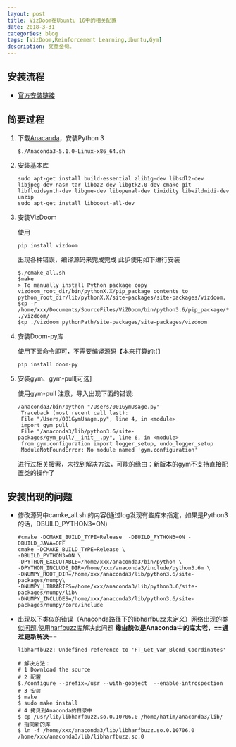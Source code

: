```yaml
---
layout: post
title: VizDoom在Ubuntu 16中的相关配置
date: 2018-3-31
categories: blog
tags: [VizDoom,Reinforcement Learning,Ubuntu,Gym]
description: 文章金句。
---
```



## 安装流程
- [官方安装链接](https://github.com/mwydmuch/ViZDoom/blob/master/doc/Building.md)
## 简要过程
1. 下载[Anacanda](https://www.anaconda.com/download/)，安装Python 3 

   ```
   $./Anaconda3-5.1.0-Linux-x86_64.sh
   ```

2. 安装基本库
   ```
   sudo apt-get install build-essential zlib1g-dev libsdl2-dev libjpeg-dev nasm tar libbz2-dev libgtk2.0-dev cmake git libfluidsynth-dev libgme-dev libopenal-dev timidity libwildmidi-dev unzip
   sudo apt-get install libboost-all-dev

   ```
3. 安装VizDoom

   使用 
      ``` 
      pip install vizdoom
      ``` 
   出现各种错误，编译源码来完成完成
   此步使用如下进行安装
      ```
      $./cmake_all.sh
      $make
      > To manually install Python package copy vizdoom_root_dir/bin/pythonX.X/pip_package contents to python_root_dir/lib/pythonX.X/site-packages/site-packages/vizdoom.
      $cp -r /home/xxx/Documents/SourceFiles/ViZDoom/bin/python3.6/pip_package/* ./vizdoom/
      $cp ./vizdoom pythonPath/site-packages/site-packages/vizdoom
      ```
4. 安装Doom-py库

   使用下面命令即可，不需要编译源码【本来打算的:(】
      ```
      pip install doom-py
      ```
5. 安装gym、gym-pull[可选]

   使用gym-pull 注意，导入出现下面的错误:
      ```
      /anaconda3/bin/python "/Users/001GymUsage.py" 
       Traceback (most recent call last):
       File "/Users/001GymUsage.py", line 4, in <module>
       import gym_pull
       File "/anaconda3/lib/python3.6/site-packages/gym_pull/__init__.py", line 6, in <module>
       from gym.configuration import logger_setup, undo_logger_setup
       ModuleNotFoundError: No module named 'gym.configuration'
      ```
    进行过相关搜索，未找到解决方法，可能的缘由：新版本的gym不支持直接配置类的操作了
    
## 安装出现的问题
- 修改源码中camke_all.sh 的内容(通过log发现有些库未指定，如果是Python3的话，DBUILD_PYTHON3=ON)
   ```
   #cmake -DCMAKE_BUILD_TYPE=Release  -DBUILD_PYTHON3=ON -DBUILD_JAVA=OFF
   cmake -DCMAKE_BUILD_TYPE=Release \
   -DBUILD_PYTHON3=ON \
   -DPYTHON_EXECUTABLE=/home/xxx/anaconda3/bin/python \
   -DPYTHON_INCLUDE_DIR=/home/xxx/anaconda3/include/python3.6m \
   -DNUMPY_ROOT_DIR=/home/xxx/anaconda3/lib/python3.6/site-packages/numpy\
   -DNUMPY_LIBRARIES=/home/xxx/anaconda3/lib/python3.6/site-packages/numpy/lib\
   -DNUMPY_INCLUDES=/home/xxx/anaconda3/lib/python3.6/site-packages/numpy/core/include
   ```
- 出现以下类似的错误（Anaconda路径下的libharfbuzz未定义）[网络出现的类似问题](https://github.com/jaagr/polybar/issues/310),使用[harfbuzz库](https://harfbuzz.github.io/install-harfbuzz.html#download)解决此问题 **缘由貌似是Anaconda中的库太老，==通过更新解决==**
   ```
   libharfbuzz: Undefined reference to 'FT_Get_Var_Blend_Coordinates'
   ``` 

   ```
   # 解决方法：
   # 1 Download the source
   # 2 配置
   $./configure --prefix=/usr --with-gobject  --enable-introspection
   # 3 安装
   $ make
   $ sudo make install
   # 4 拷贝到Anaconda的目录中
   $ cp /usr/lib/libharfbuzz.so.0.10706.0 /home/hatim/anaconda3/lib/
   # 指向新的库
   $ ln -f /home/xxx/anaconda3/lib/libharfbuzz.so.0.10706.0 /home/xxx/anaconda3/lib/libharfbuzz.so.0 
   ```

